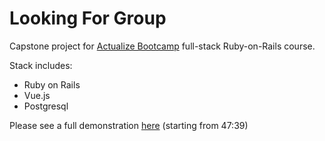 # Looking For Group

Capstone project for [Actualize Bootcamp](https://anyonecanlearntocode.com/) full-stack Ruby-on-Rails course. 

Stack includes:
* Ruby on Rails
* Vue.js
* Postgresql

Please see a full demonstration [here](https://youtu.be/FeXRPoPCgjk?t=2859) (starting from 47:39)
